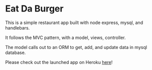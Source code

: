 # Eat Da Burger


This is a simple restaurant app built with node express, mysql, and handlebars.

It follows the MVC pattern, with a model, views, controller.

The model calls out to an ORM to get, add, and update data in mysql database.

Please check out the launched app on Heroku [here](https://pacific-fortress-74315.herokuapp.com/)!

